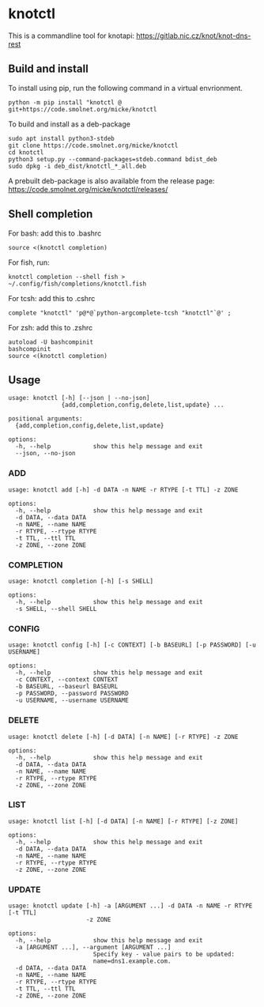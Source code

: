 # knotctl

This is a commandline tool for knotapi: https://gitlab.nic.cz/knot/knot-dns-rest

## Build and install

To install using pip, run the following command in a virtual envrionment.

```
python -m pip install "knotctl @ git+https://code.smolnet.org/micke/knotctl
```

To build and install as a deb-package

```
sudo apt install python3-stdeb
git clone https://code.smolnet.org/micke/knotctl
cd knotctl
python3 setup.py --command-packages=stdeb.command bdist_deb
sudo dpkg -i deb_dist/knotctl_*_all.deb
```
A prebuilt deb-package is also available from the release page: https://code.smolnet.org/micke/knotctl/releases/

## Shell completion

For bash: add this to .bashrc

```
source <(knotctl completion)
```

For fish, run:

```
knotctl completion --shell fish > ~/.config/fish/completions/knotctl.fish
```

For tcsh: add this to .cshrc

```
complete "knotctl" 'p@*@`python-argcomplete-tcsh "knotctl"`@' ;
```

For zsh: add this to .zshrc

```
autoload -U bashcompinit
bashcompinit
source <(knotctl completion)
```
## Usage

```
usage: knotctl [-h] [--json | --no-json]
               {add,completion,config,delete,list,update} ...

positional arguments:
  {add,completion,config,delete,list,update}

options:
  -h, --help            show this help message and exit
  --json, --no-json
```

### ADD

```
usage: knotctl add [-h] -d DATA -n NAME -r RTYPE [-t TTL] -z ZONE

options:
  -h, --help            show this help message and exit
  -d DATA, --data DATA
  -n NAME, --name NAME
  -r RTYPE, --rtype RTYPE
  -t TTL, --ttl TTL
  -z ZONE, --zone ZONE
```

### COMPLETION

```
usage: knotctl completion [-h] [-s SHELL]

options:
  -h, --help            show this help message and exit
  -s SHELL, --shell SHELL
```

### CONFIG

```
usage: knotctl config [-h] [-c CONTEXT] [-b BASEURL] [-p PASSWORD] [-u USERNAME]

options:
  -h, --help            show this help message and exit
  -c CONTEXT, --context CONTEXT
  -b BASEURL, --baseurl BASEURL
  -p PASSWORD, --password PASSWORD
  -u USERNAME, --username USERNAME
```

### DELETE

```
usage: knotctl delete [-h] [-d DATA] [-n NAME] [-r RTYPE] -z ZONE

options:
  -h, --help            show this help message and exit
  -d DATA, --data DATA
  -n NAME, --name NAME
  -r RTYPE, --rtype RTYPE
  -z ZONE, --zone ZONE
```

### LIST

```
usage: knotctl list [-h] [-d DATA] [-n NAME] [-r RTYPE] [-z ZONE]

options:
  -h, --help            show this help message and exit
  -d DATA, --data DATA
  -n NAME, --name NAME
  -r RTYPE, --rtype RTYPE
  -z ZONE, --zone ZONE
```

### UPDATE

```
usage: knotctl update [-h] -a [ARGUMENT ...] -d DATA -n NAME -r RTYPE [-t TTL]
                      -z ZONE

options:
  -h, --help            show this help message and exit
  -a [ARGUMENT ...], --argument [ARGUMENT ...]
                        Specify key - value pairs to be updated:
                        name=dns1.example.com.
  -d DATA, --data DATA
  -n NAME, --name NAME
  -r RTYPE, --rtype RTYPE
  -t TTL, --ttl TTL
  -z ZONE, --zone ZONE
```
